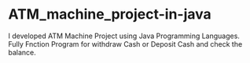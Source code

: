 # ATM_machine_project-in-java
I developed ATM Machine Project using Java Programming Languages.
Fully Fnction Program for withdraw Cash or Deposit Cash and check the balance.
